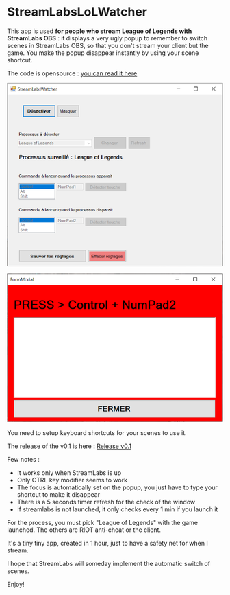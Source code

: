 # StreamLabsLoLWatcher

This app is used **for people who stream League of Legends with StreamLabs OBS** : it displays a very ugly popup to remember to switch scenes in StreamLabs OBS, so that you don't stream your client but the game. You make the popup disappear instantly by using your scene shortcut.

The code is opensource : [you can read it here](https://github.com/HowTommy/StreamLabsLoLWatcher/)

![ui](https://github.com/HowTommy/StreamLabsLoLWatcher/blob/main/1.png?raw=true)

![ui2](https://github.com/HowTommy/StreamLabsLoLWatcher/blob/main/2.png?raw=true)

You need to setup keyboard shortcuts for your scenes to use it.

The release of the v0.1 is here : [Release v0.1](https://github.com/HowTommy/StreamLabsLoLWatcher/blob/main/Releases/setup.exe?raw=true)

Few notes :
* It works only when StreamLabs is up
* Only CTRL key modifier seems to work
* The focus is automatically set on the popup, you just have to type your shortcut to make it disappear
* There is a 5 seconds timer refresh for the check of the window
* If streamlabs is not launched, it only checks every 1 min if you launch it

For the process, you must pick "League of Legends" with the game launched. The others are RIOT anti-cheat or the client.

It's a tiny tiny app, created in 1 hour, just to have a safety net for when I stream.

I hope that StreamLabs will someday implement the automatic switch of scenes.

Enjoy!
